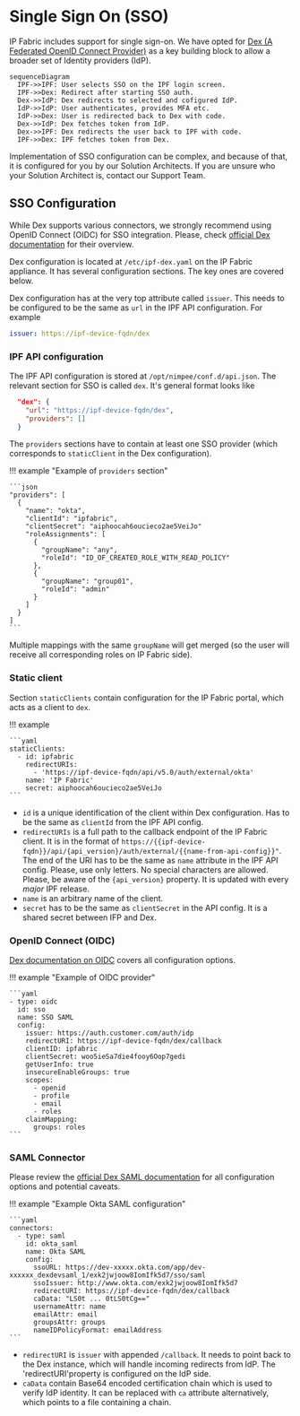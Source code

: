 # Single Sign On (SSO)

IP Fabric includes support for single sign-on. We have opted for [Dex (A
Federated OpenID Connect Provider)](https://dexidp.io/) as a key building block
to allow a broader set of Identity providers (IdP).

```mermaid
sequenceDiagram
  IPF->>IPF: User selects SSO on the IPF login screen.
  IPF->>Dex: Redirect after starting SSO auth.
  Dex->>IdP: Dex redirects to selected and cofigured IdP.
  IdP->>IdP: User authenticates, provides MFA etc.
  IdP->>Dex: User is redirected back to Dex with code.
  Dex->>IdP: Dex fetches token from IdP.
  Dex->>IPF: Dex redirects the user back to IPF with code.
  IPF->>Dex: IPF fetches token from Dex.
```

Implementation of SSO configuration can be complex, and because of that, it is configured for you by our Solution Architects. If you are unsure who your Solution Architect is, contact our Support Team.

## SSO Configuration

While Dex supports various connectors, we strongly recommend using OpenID
Connect (OIDC) for SSO integration. Please, check [official Dex
documentation](https://dexidp.io/docs/connectors) for their overview.

Dex configuration is located at `/etc/ipf-dex.yaml` on the IP Fabric appliance.
It has several configuration sections. The key ones are covered below.

Dex configuration has at the very top attribute called `issuer`. This needs to
be configured to be the same as `url` in the IPF API configuration. For example

```yaml
issuer: https://ipf-device-fqdn/dex
```

### IPF API configuration

The IPF API configuration is stored at `/opt/nimpee/conf.d/api.json`. The
relevant section for SSO is called `dex`. It's general format looks like

```json
  "dex": {
    "url": "https://ipf-device-fqdn/dex",
    "providers": []
  }
```

The `providers` sections have to contain at least one SSO provider (which
corresponds to `staticClient` in the Dex configuration).

!!! example "Example of `providers` section"

    ```json
    "providers": [
      {
        "name": "okta",
        "clientId": "ipfabric",
        "clientSecret": "aiphoocah6oucieco2ae5VeiJo"
        "roleAssignments": [
          {
            "groupName": "any",
            "roleId": "ID_OF_CREATED_ROLE_WITH_READ_POLICY"
          },
          {
            "groupName": "group01",
            "roleId": "admin"
          }
        ]
      }
    ]
    ```

Multiple mappings with the same `groupName` will get merged (so the user will
receive all corresponding roles on IP Fabric side).

### Static client

Section `staticClients` contain configuration for the IP Fabric portal, which
acts as a client to `dex`.

!!! example

    ```yaml
    staticClients:
      - id: ipfabric
        redirectURIs:
          - 'https://ipf-device-fqdn/api/v5.0/auth/external/okta'
        name: 'IP Fabric'
        secret: aiphoocah6oucieco2ae5VeiJo
    ```

- `id` is a unique identification of the client within Dex configuration. Has
  to be the same as `clientId` from the IPF API config.
- `redirectURIs` is a full path to the callback endpoint of the IP Fabric client.
  It is in the format of
  `https://{{ipf-device-fqdn}}/api/{api_version}/auth/external/{{name-from-api-config}}"`.
  The end of the URI has to be the same as `name` attribute in the IPF API
  config. Please, use only letters. No special characters are allowed. Please,
  be aware of the `{api_version}` property. It is updated with every _major_
  IPF release.
- `name` is an arbitrary name of the client.
- `secret` has to be the same as `clientSecret` in the API config. It is a
  shared secret between IFP and Dex.

### OpenID Connect (OIDC)

[Dex documentation on OIDC](https://dexidp.io/docs/connectors/oidc/) covers all
configuration options.

!!! example "Example of OIDC provider"

    ```yaml
    - type: oidc
      id: sso
      name: SSO SAML
      config:
        issuer: https://auth.customer.com/auth/idp
        redirectURI: https://ipf-device-fqdn/dex/callback
        clientID: ipfabric
        clientSecret: woo5ieSa7die4fooy6Oop7gedi
        getUserInfo: true
        insecureEnableGroups: true
        scopes:
          - openid
          - profile
          - email
          - roles
        claimMapping:
          groups: roles
    ```

### SAML Connector

Please review the [official Dex SAML
documentation](https://dexidp.io/docs/connectors/saml/) for all configuration
options and potential caveats.

!!! example "Example Okta SAML configuration"

    ```yaml
    connectors:
      - type: saml
        id: okta_saml
        name: Okta SAML
        config:
          ssoURL: https://dev-xxxxx.okta.com/app/dev-xxxxxx_dexdevsaml_1/exk2jwjoow8IomIfk5d7/sso/saml
          ssoIssuer: http://www.okta.com/exk2jwjoow8IomIfk5d7
          redirectURI: https://ipf-device-fqdn/dex/callback
          caData: "LS0t ... 0tLS0tCg=="
          usernameAttr: name
          emailAttr: email
          groupsAttr: groups
          nameIDPolicyFormat: emailAddress
    ```

- `redirectURI` is `issuer` with appended `/callback`. It needs to point back to the Dex instance,
  which will handle incoming redirects from IdP. The 'redirectURI'property is configured on the IdP side.
- `caData` contain Base64 encoded certification chain which is used to verify
  IdP identity. It can be replaced with `ca` attribute alternatively, which points to a file containing a chain.

